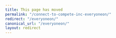 ```yaml
---
title: This page has moved
permalink: "/connect-to-compete-inc-everyoneon/"
redirect: "/everyoneon/"
canonical_url: "/everyoneon/"
layout: redirect
---
```

